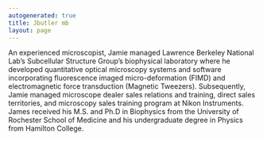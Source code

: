 ```yaml
---
autogenerated: true
title: Jbutler mb
layout: page
---
```


An experienced microscopist, Jamie managed Lawrence Berkeley National
Lab’s Subcellular Structure Group’s biophysical laboratory where he
developed quantitative optical microscopy systems and software
incorporating fluorescence imaged micro-deformation (FIMD) and
electromagnetic force transduction (Magnetic Tweezers). Subsequently,
Jamie managed microscope dealer sales relations and training, direct
sales territories, and microscopy sales training program at Nikon
Instruments. James received his M.S. and Ph.D in Biophysics from the
University of Rochester School of Medicine and his undergraduate degree
in Physics from Hamilton College.
